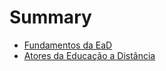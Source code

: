 # Summary

* [Fundamentos da EaD](fundamentos_da_ead/README.md)
* [Atores da Educação a Distância](atores_da_educacao_a_distancia/README.md)

